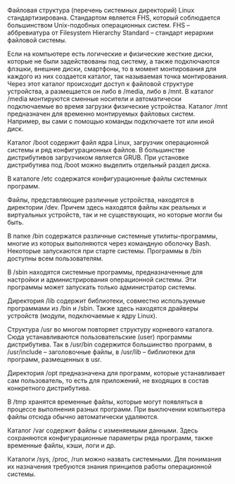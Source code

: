 Файловая структура (перечень системных директорий) Linux стандартизирована. Стандартом является FHS, который соблюдается большинством Unix-подобных операционных систем. FHS – аббревиатура от Filesystem Hierarchy Standard – стандарт иерархии файловой системы.

Если на компьютере есть логические и физические жесткие диски, которые не были задействованы под систему, а также подключаются флэшки, внешние диски, смартфоны, то в момент монтирования для каждого из них создается каталог, так называемая точка монтирования. Через этот каталог происходит доступ к файловой структуре устройства, а размещается он либо в /media, либо в /mnt.
В каталог /media монтируются сменные носители и автоматически подключаемые во время загрузки физические устройства. Каталог /mnt предназначен для временно монтируемых файловых систем. Например, вы сами с помощью команды подключаете тот или иной диск.

Каталог /boot содержит файл ядра Linux, загрузчик операционной системы и ряд конфигурационных файлов. В большинстве дистрибутивов загрузчиком является GRUB. При установке дистрибутива под /boot можно выделить отдельный раздел диска.

В каталоге /etc содержатся конфигурационные файлы системных программ.

Файлы, представляющие различные устройства, находятся в директории /dev. Причем здесь находятся файлы как реальных и виртуальных устройств, так и не существующих, но которые могли бы быть.

В папке /bin содержатся различные системные утилиты-программы, многие из которых выполняются через командную оболочку Bash. Некоторые запускаются при старте системы. Программы в /bin доступны всем пользователям.

В /sbin находятся системные программы, предназначенные для настройки и администрирования операционной системы. Эти программы может запускать только администратор системы.

Директория /lib содержит библиотеки, совместно используемые программами из /bin и /sbin. Также здесь находятся драйверы устройств (модули, подключаемые к ядру Linux).

Структура /usr во многом повторяет структуру корневого каталога. Сюда устанавливаются пользовательские (user) программы дистрибутива. Так в /usr/bin содержится большинство программ, в /usr/include – заголовочные файлы, в /usr/lib – библиотеки для программ, размещенных в usr.

Директория /opt предназначена для программ, которые устанавливает сам пользователь, то есть для приложений, не входящих в состав конкретного дистрибутива.

В /tmp хранятся временные файлы, которые могут появляться в процессе выполнения разных программ. При выключении компьютера файлы отсюда обычно автоматически удаляются.

Каталог /var содержит файлы с изменяемыми данными. Здесь сохраняются конфигурационные параметры ряда программ, также временные файлы, кэши, логи и др.

Каталоги /sys, /proc, /run можно назвать системными. Для понимания их назначения требуются знания принципов работы операционной системы.
